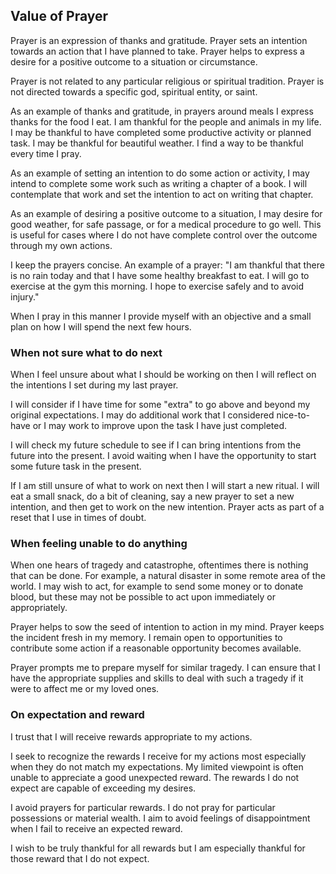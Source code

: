 ## Value of Prayer

Prayer is an expression of thanks and gratitude. Prayer sets an intention towards an action that I have planned to take. Prayer helps to express a desire for a positive outcome to a situation or circumstance.

Prayer is not related to any particular religious or spiritual tradition. Prayer is not directed towards a specific god, spiritual entity, or saint.

As an example of thanks and gratitude, in prayers around meals I express thanks for the food I eat. I am thankful for the people and animals in my life. I may be thankful to have completed some productive activity or planned task. I may be thankful for beautiful weather. I find a way to be thankful every time I pray.

As an example of setting an intention to do some action or activity, I may intend to complete some work such as writing a chapter of a book. I will contemplate that work and set the intention to act on writing that chapter.

As an example of desiring a positive outcome to a situation, I may desire for good weather, for safe passage, or for a medical procedure to go well. This is useful for cases where I do not have complete control over the outcome through my own actions.

I keep the prayers concise. An example of a prayer: "I am thankful that there is no rain today and that I have some healthy breakfast to eat. I will go to exercise at the gym this morning. I hope to exercise safely and to avoid injury."

When I pray in this manner I provide myself with an objective and a small plan on how I will spend the next few hours.

### When not sure what to do next

When I feel unsure about what I should be working on then I will reflect on the intentions I set during my last prayer.

I will consider if I have time for some "extra" to go above and beyond my original expectations. I may do additional work that I considered nice-to-have or I may work to improve upon the task I have just completed.

I will check my future schedule to see if I can bring intentions from the future into the present. I avoid waiting when I have the opportunity to start some future task in the present.

If I am still unsure of what to work on next then I will start a new ritual. I will eat a small snack, do a bit of cleaning, say a new prayer to set a new intention, and then get to work on the new intention. Prayer acts as part of a reset that I use in times of doubt.

### When feeling unable to do anything

When one hears of tragedy and catastrophe, oftentimes there is nothing that can be done. For example, a natural disaster in some remote area of the world. I may wish to act, for example to send some money or to donate blood, but these may not be possible to act upon immediately or appropriately.

Prayer helps to sow the seed of intention to action in my mind. Prayer keeps the incident fresh in my memory. I remain open to opportunities to contribute some action if a reasonable opportunity becomes available.

Prayer prompts me to prepare myself for similar tragedy. I can ensure that I have the appropriate supplies and skills to deal with such a tragedy if it were to affect me or my loved ones.

### On expectation and reward

I trust that I will receive rewards appropriate to my actions. 

I seek to recognize the rewards I receive for my actions most especially when they do not match my expectations. My limited viewpoint is often unable to appreciate a good unexpected reward. The rewards I do not expect are capable of exceeding my desires.

I avoid prayers for particular rewards. I do not pray for particular possessions or material wealth. I aim to avoid feelings of disappointment when I fail to receive an expected reward.

I wish to be truly thankful for all rewards but I am especially thankful for those reward that I do not expect.
